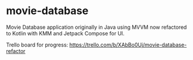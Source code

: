 # movie-database

Movie Database application originally in Java using MVVM now refactored to Kotlin with KMM and Jetpack Compose for UI. 

Trello board for progress: https://trello.com/b/XAbBo0Uj/movie-database-refactor
